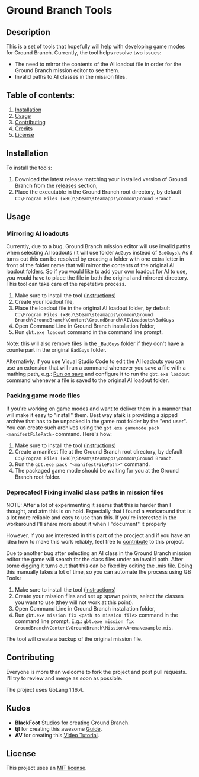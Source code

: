 # Ground Branch Tools

## Description

This is a set of tools that hopefully will help with developing game modes for
Ground Branch. Currently, the tool helps resolve two issues:

* The need to mirror the contents of the AI loadout file in order for the Ground
Branch mission editor to see them.
* Invalid paths to AI classes in the mission files.

## Table of contents:

1. [Installation](#installation)
2. [Usage](#usage)
3. [Contributing](#contributing)
4. [Credits](#credits)
5. [License](#license)

## Installation

To install the tools:

1. Download the latest release matching your installed version of Ground Branch
from the [releases](https://github.com/JakBaranowski/gb-tools/releases) section,
2. Place the executable in the Ground Branch root directory, by default 
`C:\Program Files (x86)\Steam\steamapps\common\Ground Branch`.

## Usage

### Mirroring AI loadouts

Currently, due to a bug, Ground Branch mission editor will use invalid paths when
selecting AI loadouts (it will use folder `AdGuys` instead of `BadGuys`). As it 
turns out this can be resolved by creating a folder with one extra letter in front
of the folder name that will mirror the contents of the original AI loadout folders.
So if you would like to add your own loadout for AI to use, you would have to place
the file in both the original and mirrored directory. This tool can take care of
the repetetive process. 

1. Make sure to install the tool ([instructions](#installation))
2. Create your loadout file,
2. Place the loadout file in the original AI loadout folder, by default 
`C:\Program Files (x86)\Steam\steamapps\common\Ground Branch\GroundBranch\Content\GroundBranch\AI\Loadouts\BadGuys`
3. Open Command Line in Ground Branch installation folder,
4. Run `gbt.exe loadout` command in the command line prompt.

Note: this will also remove files in the `_BadGuys` folder if they don't have a 
counterpart in the original `BadGuys` folder.

Alternativly, if you use Visual Studio Code to edit the AI loadouts you can use an
extension that will run a command whenever you save a file with a mathing path,
e.g.: [Run on save](https://marketplace.visualstudio.com/items?itemName=emeraldwalk.RunOnSave)
and configure it to run the `gbt.exe loadout` command whenever a file is saved to the 
original AI loadout folder.

### Packing game mode files

If you're working on game modes and want to deliver them in a manner that will
make it easy to "install" them. Best way afaik is providing a zipped archive that
has to be unpacked in the game root folder by the "end user". You can create 
such archives using the `gbt.exe gamemode pack <manifestFilePath>` command. 
Here's how:

1. Make sure to install the tool ([instructions](#installation))
2. Create a manifest file at the Ground Branch root directory, by default 
`C:\Program Files (x86)\Steam\steamapps\common\Ground Branch`.
3. Run the `gbt.exe pack "<manifestFilePath>"` command.
4. The packaged game mode should be waiting for you at the Ground Branch root folder.

### Deprecated! Fixing invalid class paths in mission files

NOTE: After a lot of experimenting it seems that this is harder than I thought,
and atm this is on hold. Especially that I found a workaround that is a lot 
more reliable and easy to use than this. If you're interested in the workaround
I'll share more about it when I "document" it properly

However, if you are interested in this part of the procject and if you have an 
idea how to make this work reliably, feel free to [contribute](#Contributing) 
to this project.

Due to another bug after selecting an AI class in the Ground Branch mission editor
the game will search for the class files under an invalid path. After some digging
it turns out that this can be fixed by editing the .mis file. Doing this manually
takes a lot of time, so you can automate the process using GB Tools:

1. Make sure to install the tool ([instructions](#installation))
2. Create your mission files and set up spawn points, select the classes you want
to use (they will not work at this point).
3. Open Command Line in Ground Branch installation folder,
4. Run `gbt.exe mission fix <path to mission file>` command in the command line prompt. 
E.g.: `gbt.exe mission fix GroundBranch\Content\GroundBranch\Mission\Arena\example.mis`.

The tool will create a backup of the original mission file.

## Contributing

Everyone is more than welcome to fork the project and post pull requests. I'll try
to review and merge as soon as possible.

The project uses GoLang 1.16.4.

## Kudos

* **BlackFoot** Studios for creating Ground Branch.
* **tjl** for creating this awesome 
[Guide](https://steamcommunity.com/sharedfiles/filedetails/?id=2461956424).
* **AV** for creating this [Video Tutorial](https://www.youtube.com/playlist?list=PLle5osICJhZJwHxGOb1iBXoyu_uk9yXMY).

## License

This project uses an [MIT license](license.md).
